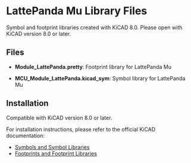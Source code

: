 # LattePanda Mu Library Files

Symbol and footprint libraries created with KiCAD 8.0. Please open with KiCAD version 8.0 or later.

## Files

- **Module_LattePanda.pretty**: Footprint library for LattePanda Mu

- **MCU_Module_LattePanda.kicad_sym**: Symbol library for LattePanda Mu

## Installation

Compatible with KiCAD version 8.0 or later.

For installation instructions, please refer to the official KiCAD documentation:

- [Symbols and Symbol Libraries](https://docs.kicad.org/8.0/en/eeschema/eeschema.html#symbols-and-symbol-libraries)
- [Footprints and Footprint Libraries](https://docs.kicad.org/8.0/en/pcbnew/pcbnew.html#footprints_and_footprint_libraries)
